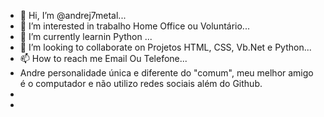 - 👋 Hi, I’m @andrej7metal...
- 👀 I’m interested in trabalho Home Office ou Voluntário...
- 🌱 I’m currently learnin Python ...
- 💞️ I’m looking to collaborate on  Projetos HTML, CSS, Vb.Net e Python...
- 📫 How to reach me  Email Ou Telefone...
-  Andre  personalidade única  e diferente do "comum",  meu melhor amigo é o computador e não utilizo redes sociais além do Github.
- 
-
<!---
andrej7metal/andrej7metal is a ✨ special ✨ repository because its `README.md` (this file) appears on your GitHub profile.
You can click the Preview link to take a look at your changes.
--->
